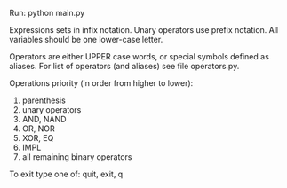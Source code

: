 Run: python main.py

Expressions sets in infix notation.
Unary operators use prefix notation.
All variables should be one lower-case letter.

Operators are either UPPER case words, or special symbols defined as aliases.
For list of operators (and aliases) see file operators.py.

Operations priority (in order from higher to lower):

1. parenthesis
2. unary operators
3. AND, NAND
4. OR, NOR
5. XOR, EQ
6. IMPL
7. all remaining binary operators

To exit type one of: quit, exit, q
